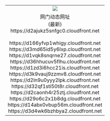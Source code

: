 ﻿<table>
  <tr></tr>
  <tr><td colspan=2 align=center><img src="https://d2ajukz5snfgc0.cloudfront.net/Up/oGate.jpg" /></td></tr>
  <tr><td colspan=2 align=center>网门动态网址<br/>(最新)
<br>https://d2ajukz5snfgc0.cloudfront.net
<br/>
<br>https://d166yfvp1whigy.cloudfront.net
<br>https://d3md65id5y6lxp.cloudfront.net
<br>https://d1vqk8snqrne27.cloudfront.net
<br>https://d36hhucuv5flhu.cloudfront.net
<br>https://d1zd3i6hcc21is.cloudfront.net
<br>https://d3k9vauj9zzmv8.cloudfront.net
<br>https://d2ln9u0yyy2lpk.cloudfront.net
<br>https://d32qf1sti50t8r.cloudfront.net
<br>https://d2caonh4r25ztj.cloudfront.net
<br>https://d29o6c2x1b8dg.cloudfront.net
<br>https://d14abx0vbup56m.cloudfront.net
<br>https://d3d4wk6bzhbya2.cloudfront.net
    </td>
  </tr>
</table>
